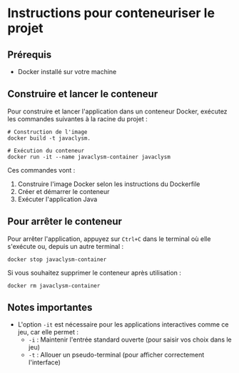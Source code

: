 # Instructions pour conteneuriser le projet

## Prérequis
- Docker installé sur votre machine

## Construire et lancer le conteneur

Pour construire et lancer l'application dans un conteneur Docker, exécutez les commandes suivantes à la racine du projet :

```
# Construction de l'image
docker build -t javaclysm.

# Exécution du conteneur
docker run -it --name javaclysm-container javaclysm
```

Ces commandes vont :
1. Construire l'image Docker selon les instructions du Dockerfile
2. Créer et démarrer le conteneur
3. Exécuter l'application Java

## Pour arrêter le conteneur

Pour arrêter l'application, appuyez sur `Ctrl+C` dans le terminal où elle s'exécute ou, depuis un autre terminal :

```
docker stop javaclysm-container
```

Si vous souhaitez supprimer le conteneur après utilisation :

```
docker rm javaclysm-container
```

## Notes importantes

- L'option `-it` est nécessaire pour les applications interactives comme ce jeu, car elle permet :
  - `-i` : Maintenir l'entrée standard ouverte (pour saisir vos choix dans le jeu)
  - `-t` : Allouer un pseudo-terminal (pour afficher correctement l'interface)

